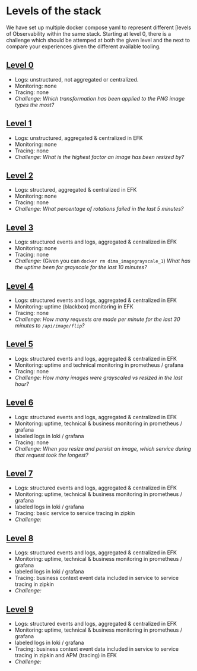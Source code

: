# Levels of the stack

We have set up multiple docker compose yaml to represent different [levels of Observability within the same stack. Starting at level 0, there is a challenge which should be attemped at both the given level and the next to compare your experiences given the different available tooling.

## [Level 0](./docker-compose-[level-0.yml)
* Logs: unstructured, not aggregated or centralized.
* Monitoring: none
* Tracing: none
* *Challenge: Which transformation has been applied to the PNG image types the most?*

## [Level 1](./docker-compose-level-1.yml)
* Logs: unstructured, aggregated & centralized in EFK
* Monitoring: none
* Tracing: none
* *Challenge: What is the highest factor an image has been resized by?*

## [Level 2](./docker-compose-level-2.yml)
* Logs: structured, aggregated & centralized in EFK
* Monitoring: none
* Tracing: none
* *Challenge: What percentage of rotations failed in the last 5 minutes?*

## [Level 3](./docker-compose-level-3.yml)
* Logs: structured events and logs, aggregated & centralized in EFK
* Monitoring: none
* Tracing: none
* *Challenge:* (Given you can `docker rm dima_imagegrayscale_1`) *What has the uptime been for grayscale for the last 10 minutes?*

## [Level 4](./docker-compose-level-4.yml)
* Logs: structured events and logs, aggregated & centralized in EFK
* Monitoring: uptime (blackbox) monitoring in EFK
* Tracing: none
* *Challenge: How many requests are made per minute for the last 30 minutes to `/api/image/flip`?*

## [Level 5](./docker-compose-level-5.yml)
* Logs: structured events and logs, aggregated & centralized in EFK
* Monitoring: uptime and technical monitoring in prometheus / grafana
* Tracing: none
* *Challenge: How many images were grayscaled vs resized in the last hour?*

## [Level 6](./docker-compose-level-6.yml)
* Logs: structured events and logs, aggregated & centralized in EFK
* Monitoring: uptime, technical & business monitoring in prometheus / grafana
* labeled logs in loki / grafana
* Tracing: none
* *Challenge: When you resize and persist an image, which service during that request took the longest?*

## [Level 7](./docker-compose-level-7.yml)
* Logs: structured events and logs, aggregated & centralized in EFK
* Monitoring: uptime, technical & business monitoring in prometheus / grafana
* labeled logs in loki / grafana
* Tracing: basic service to service tracing in zipkin
* *Challenge:*

## [Level 8](./docker-compose-level-8.yml)
* Logs: structured events and logs, aggregated & centralized in EFK
* Monitoring: uptime, technical & business monitoring in prometheus / grafana
* labeled logs in loki / grafana
* Tracing: business context event data included in service to service tracing in zipkin
* *Challenge:*

## [Level 9](./docker-compose-level-9.yml)
* Logs: structured events and logs, aggregated & centralized in EFK
* Monitoring: uptime, technical & business monitoring in prometheus / grafana
* labeled logs in loki / grafana
* Tracing: business context event data included in service to service tracing in zipkin and APM (tracing) in EFK
* *Challenge:*
